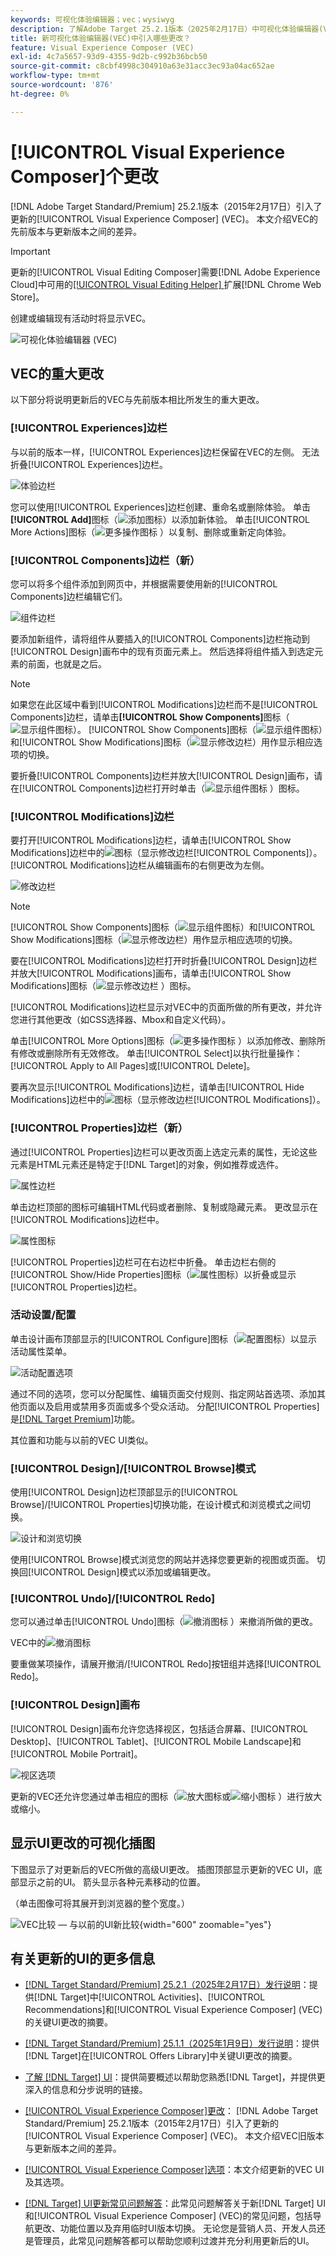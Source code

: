 ```yaml
---
keywords: 可视化体验编辑器；vec；wysiwyg
description: 了解Adobe Target 25.2.1版本（2025年2月17日）中可视化体验编辑器(VEC)中引入的更改。
title: 新可视化体验编辑器(VEC)中引入哪些更改？
feature: Visual Experience Composer (VEC)
exl-id: 4c7a5657-93d9-4355-9d2b-c992b36bcb50
source-git-commit: c8cbf4998c304910a63e31acc3ec93a04ac652ae
workflow-type: tm+mt
source-wordcount: '876'
ht-degree: 0%

---
```


# [!UICONTROL Visual Experience Composer]个更改

[!DNL Adobe Target Standard/Premium] 25.2.1版本（2015年2月17日）引入了更新的[!UICONTROL Visual Experience Composer] (VEC)。 本文介绍VEC的先前版本与更新版本之间的差异。

>[!IMPORTANT]
>
>更新的[!UICONTROL Visual Editing Composer]需要[!DNL Adobe Experience Cloud]中可用的[[!UICONTROL Visual Editing Helper] ](/help/main/c-experiences/c-visual-experience-composer/r-troubleshoot-composer/visual-editing-helper-extension.md)扩展[!DNL Chrome Web Store]。

创建或编辑现有活动时将显示VEC。

![可视化体验编辑器 (VEC)](/help/main/c-experiences/c-visual-experience-composer/assets/vec-highlight-refresh.png)

## VEC的重大更改

以下部分将说明更新后的VEC与先前版本相比所发生的重大更改。

### [!UICONTROL Experiences]边栏

与以前的版本一样，[!UICONTROL Experiences]边栏保留在VEC的左侧。 无法折叠[!UICONTROL Experiences]边栏。

![体验边栏](/help/main/c-experiences/c-visual-experience-composer/assets/experiences-panel.png)

您可以使用[!UICONTROL Experiences]边栏创建、重命名或删除体验。 单击&#x200B;**[!UICONTROL Add]**&#x200B;图标（![添加图标](/help/main/assets/icons/Add.svg)）以添加新体验。 单击[!UICONTROL More Actions]图标（![更多操作图标](/help/main/assets/icons/MoreSmall.svg) ）以复制、删除或重新定向体验。

### [!UICONTROL Components]边栏（新）

您可以将多个组件添加到网页中，并根据需要使用新的[!UICONTROL Components]边栏编辑它们。

![组件边栏](/help/main/c-experiences/c-visual-experience-composer/assets/components-panel.png)

要添加新组件，请将组件从要插入的[!UICONTROL Components]边栏拖动到[!UICONTROL Design]画布中的现有页面元素上。 然后选择将组件插入到选定元素的前面，也就是之后。

>[!NOTE]
>
>如果您在此区域中看到[!UICONTROL Modifications]边栏而不是[!UICONTROL Components]边栏，请单击&#x200B;**[!UICONTROL Show Components]**&#x200B;图标（![显示组件图标](/help/main/assets/icons/Add.svg)）。 [!UICONTROL Show Components]图标（![显示组件图标](/help/main/assets/icons/Add.svg)）和[!UICONTROL Show Modifications]图标（![显示修改边栏](/help/main/assets/icons/History.svg)）用作显示相应选项的切换。
>
>要折叠[!UICONTROL Components]边栏并放大[!UICONTROL Design]画布，请在[!UICONTROL Components]边栏打开时单击（![显示组件图标](/help/main/assets/icons/Add.svg) ）图标。

### [!UICONTROL Modifications]边栏

要打开[!UICONTROL Modifications]边栏，请单击[!UICONTROL Show Modifications]边栏中的![图标（](/help/main/assets/icons/History.svg)显示修改边栏[!UICONTROL Components]）。 [!UICONTROL Modifications]边栏从编辑画布的右侧更改为左侧。

![修改边栏](/help/main/c-experiences/c-visual-experience-composer/assets/modifications-panel.png)

>[!NOTE]
>
>[!UICONTROL Show Components]图标（![显示组件图标](/help/main/assets/icons/Add.svg)）和[!UICONTROL Show Modifications]图标（![显示修改边栏](/help/main/assets/icons/History.svg)）用作显示相应选项的切换。
>
>要在[!UICONTROL Modifications]边栏打开时折叠[!UICONTROL Design]边栏并放大[!UICONTROL Modifications]画布，请单击[!UICONTROL Show Modifications]图标（![显示修改边栏](/help/main/assets/icons/History.svg) ）图标。

[!UICONTROL Modifications]边栏显示对VEC中的页面所做的所有更改，并允许您进行其他更改（如CSS选择器、Mbox和自定义代码）。

单击[!UICONTROL More Options]图标（![更多操作图标](/help/main/assets/icons/MoreSmall.svg) ）以添加修改、删除所有修改或删除所有无效修改。 单击[!UICONTROL Select]以执行批量操作： [!UICONTROL Apply to All Pages]或[!UICONTROL Delete]。

要再次显示[!UICONTROL Modifications]边栏，请单击[!UICONTROL Hide Modifications]边栏中的![图标（](/help/main/assets/icons/History.svg)显示修改边栏[!UICONTROL Modifications]）。

### [!UICONTROL Properties]边栏（新）

通过[!UICONTROL Properties]边栏可以更改页面上选定元素的属性，无论这些元素是HTML元素还是特定于[!DNL Target]的对象，例如推荐或选件。

![属性边栏](/help/main/c-experiences/c-visual-experience-composer/assets/properties-panel.png)

单击边栏顶部的图标可编辑HTML代码或者删除、复制或隐藏元素。 更改显示在[!UICONTROL Modifications]边栏中。

![属性图标](/help/main/c-experiences/c-visual-experience-composer/assets/options-icons.png)

[!UICONTROL Properties]边栏可在右边栏中折叠。 单击边栏右侧的[!UICONTROL Show/Hide Properties]图标（![属性图标](/help/main/assets/icons/Propertie.svg)）以折叠或显示[!UICONTROL Properties]边栏。

### 活动设置/配置

单击设计画布顶部显示的[!UICONTROL Configure]图标（![配置图标](/help/main/assets/icons/Setting.svg)）以显示活动属性菜单。

![活动配置选项](/help/main/c-experiences/c-visual-experience-composer/assets/configure-options.png)

通过不同的选项，您可以分配属性、编辑页面交付规则、指定网站首选项、添加其他页面以及启用或禁用多页面或多个受众活动。 分配[!UICONTROL Properties]是[[!DNL Target Premium]](/help/main/c-intro/intro.md#premium)功能。

其位置和功能与以前的VEC UI类似。

### [!UICONTROL Design]/[!UICONTROL Browse]模式

使用[!UICONTROL Design]边栏顶部显示的[!UICONTROL Browse]/[!UICONTROL Properties]切换功能，在设计模式和浏览模式之间切换。

![设计和浏览切换](/help/main/c-experiences/c-visual-experience-composer/assets/design-browse-mode.png)

使用[!UICONTROL Browse]模式浏览您的网站并选择您要更新的视图或页面。 切换回[!UICONTROL Design]模式以添加或编辑更改。

### [!UICONTROL Undo]/[!UICONTROL Redo]

您可以通过单击[!UICONTROL Undo]图标（![撤消图标](/help/main/assets/icons/Undo.svg) ）来撤消所做的更改。

VEC中的![撤消图标](/help/main/c-experiences/c-visual-experience-composer/assets/undo.png)

要重做某项操作，请展开撤消/[!UICONTROL Redo]按钮组并选择[!UICONTROL Redo]。

### [!UICONTROL Design]画布

[!UICONTROL Design]画布允许您选择视区，包括适合屏幕、[!UICONTROL Desktop]、[!UICONTROL Tablet]、[!UICONTROL Mobile Landscape]和[!UICONTROL Mobile Portrait]。

![视区选项](/help/main/c-experiences/c-visual-experience-composer/assets/viewports.png)

更新的VEC还允许您通过单击相应的图标（![放大图标](/help/main/assets/icons/ZoomIn.svg)或![缩小图标](/help/main/assets/icons/ZoomOut.svg) ）进行放大或缩小。

## 显示UI更改的可视化插图

下图显示了对更新后的VEC所做的高级UI更改。 插图顶部显示更新的VEC UI，底部显示之前的UI。 箭头显示各种元素移动的位置。

（单击图像可将其展开到浏览器的整个宽度。）

![VEC比较 — 与以前的UI新比较](/help/main/c-experiences/c-visual-experience-composer/assets/vec-comparison.png){width="600" zoomable="yes"}

## 有关更新的UI的更多信息

* [[!DNL Target Standard/Premium] 25.2.1（2025年2月17日）发行说明](/help/main/r-release-notes/release-notes-for-previous-releases.md#ui-update-2)：提供[!DNL Target]中[!UICONTROL Activities]、[!UICONTROL Recommendations]和[!UICONTROL Visual Experience Composer] (VEC)的关键UI更改的摘要。

* [[!DNL Target Standard/Premium] 25.1.1（2025年1月9日）发行说明](/help/main/r-release-notes/release-notes-for-previous-releases.md#ui-update-1)：提供[!DNL Target]在[!UICONTROL Offers Library]中关键UI更改的摘要。

* [了解 [!DNL Target] UI](/help/main/c-intro/understand-the-target-ui.md)：提供简要概述以帮助您熟悉[!DNL Target]，并提供更深入的信息和分步说明的链接。

* [[!UICONTROL Visual Experience Composer]更改](/help/main/c-experiences/c-visual-experience-composer/vec-changes.md)： [!DNL Adobe Target Standard/Premium] 25.2.1版本（2015年2月17日）引入了更新的[!UICONTROL Visual Experience Composer] (VEC)。 本文介绍VEC旧版本与更新版本之间的差异。

* [[!UICONTROL Visual Experience Composer]选项](/help/main/c-experiences/c-visual-experience-composer/viztarget-options.md)：本文介绍更新的VEC UI及其选项。

* [[!DNL Target] UI更新常见问题解答](/help/main/c-intro/updated-ui-faq.md)：此常见问题解答关于新[!DNL Target] UI和[!UICONTROL Visual Experience Composer] (VEC)的常见问题，包括导航更改、功能位置以及弃用临时UI版本切换。 无论您是营销人员、开发人员还是管理员，此常见问题解答都可以帮助您顺利过渡并充分利用更新后的UI。